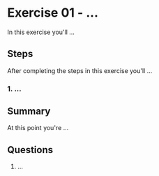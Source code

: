 # Exercise 01 - ...

In this exercise you'll ...


## Steps

After completing the steps in this exercise you'll ...

### 1. ...



## Summary

At this point you're ...


## Questions

1. ...
